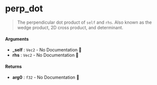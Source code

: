 # perp\_dot

>  The perpendicular dot product of `self` and `rhs`.
>  Also known as the wedge product, 2D cross product, and determinant.

#### Arguments

- **\_self** : `Vec2` \- No Documentation 🚧
- **rhs** : `Vec2` \- No Documentation 🚧

#### Returns

- **arg0** : `f32` \- No Documentation 🚧